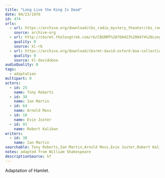 ```yaml
---
title: "Long Live the King Is Dead"
date: 04/23/1976
id: 474
urls: 
  - url: https://archive.org/download/cbs_radio_mystery_theater/cbs_radio_mystery_theater-0451-0500.zip/cbs_radio_mystery_theater-0451-0500%2Fcbsrmt_0474_long_live_the_king_is_dead.mp3
    source: archive-org
  - url: http://cbsrmt.thelongtrek.com/rb/CBSRMT%20760423%200474%20Long%20Live%20the%20King%20is%20Dead_wuwm%20intro%20missing.mp3
    quality: 0
    source: kl-rb
  - url: https://archive.org/download/cbsrmt-david-oxford-boa-collection/CBSRMT-760423-0474-Long-Live-the-King-Is-Dead-(128-44)_WBBM-JE-{BoA}.mp3
    quality: 0
    source: kl-davidoboa
audioQuality: 0
tags: 
  - adaptation
multipart: 0
actors:  
  - id: 25
    name: Tony Roberts  
  - id: 38
    name: Ian Martin  
  - id: 64
    name: Arnold Moss  
  - id: 10
    name: Evie Juster  
  - id: 91
    name: Robert Kaliban
writers:  
  - id: 38
    name: Ian Martin
searchable: Tony Roberts,Ian Martin,Arnold Moss,Evie Juster,Robert Kaliban Ian Martin
notes: adapted from William Shakespeare
descriptionSource: kf
---
```

Adaptation of Hamlet.